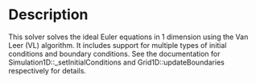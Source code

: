 # Description

This solver solves the ideal Euler equations in 1 dimension using the Van Leer
(VL) algorithm. It includes support for multiple types of initial conditions and
boundary conditions. See the documentation for
Simulation1D::_setInitialConditions and Grid1D::updateBoundaries respectively
for details.
